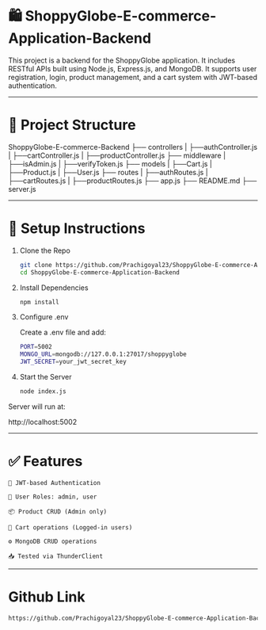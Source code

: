 # 🛍️ ShoppyGlobe-E-commerce-Application-Backend

This project is a backend for the ShoppyGlobe application. It includes RESTful APIs built using Node.js, Express.js, and MongoDB. It supports user registration, login, product management, and a cart system with JWT-based authentication.

---

# 📁 Project Structure
ShoppyGlobe-E-commerce-Backend
   ├── controllers
   |   ├──authController.js
   |   ├──cartController.js
   |   ├──productController.js
   ├── middleware
   |   ├──isAdmin.js
   |   ├──verifyToken.js
   ├── models
   |   ├──Cart.js
   |   ├──Product.js
   |   ├──User.js
   ├── routes
   |   ├──authRoutes.js
   |   ├──cartRoutes.js
   |   ├──productRoutes.js
   ├── app.js
   ├── README.md
   ├── server.js
   
---

# 🚀 Setup Instructions

1. Clone the Repo

    ```bash
    git clone https://github.com/Prachigoyal23/ShoppyGlobe-E-commerce-Application-Backend.git
    cd ShoppyGlobe-E-commerce-Application-Backend

2. Install Dependencies

   ```bash
   npm install

3. Configure .env

   Create a .env file and add:

   ```bash
   PORT=5002
   MONGO_URL=mongodb://127.0.0.1:27017/shoppyglobe
   JWT_SECRET=your_jwt_secret_key

4. Start the Server

   ```bash
   node index.js

Server will run at:

http://localhost:5002

---

# ✅ Features

    🔐 JWT-based Authentication

    👤 User Roles: admin, user

    📦 Product CRUD (Admin only)

    🛒 Cart operations (Logged-in users)

    ⚙️ MongoDB CRUD operations

    📥 Tested via ThunderClient

---

# Github Link
   ```bash
   https://github.com/Prachigoyal23/ShoppyGlobe-E-commerce-Application-Backend
